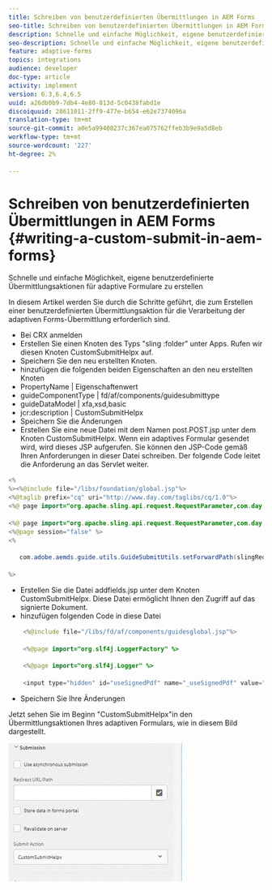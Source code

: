 ```yaml
---
title: Schreiben von benutzerdefinierten Übermittlungen in AEM Forms
seo-title: Schreiben von benutzerdefinierten Übermittlungen in AEM Forms
description: Schnelle und einfache Möglichkeit, eigene benutzerdefinierte Übermittlungsaktionen für adaptive Formulare zu erstellen
seo-description: Schnelle und einfache Möglichkeit, eigene benutzerdefinierte Übermittlungsaktionen für adaptive Formulare zu erstellen
feature: adaptive-forms
topics: integrations
audience: developer
doc-type: article
activity: implement
version: 6.3,6.4,6.5
uuid: a26db0b9-7db4-4e80-813d-5c0438fabd1e
discoiquuid: 28611011-2ff9-477e-b654-e62e7374096a
translation-type: tm+mt
source-git-commit: a0e5a99408237c367ea075762ffeb3b9e9a5d8eb
workflow-type: tm+mt
source-wordcount: '227'
ht-degree: 2%

---
```



# Schreiben von benutzerdefinierten Übermittlungen in AEM Forms {#writing-a-custom-submit-in-aem-forms}

Schnelle und einfache Möglichkeit, eigene benutzerdefinierte Übermittlungsaktionen für adaptive Formulare zu erstellen

In diesem Artikel werden Sie durch die Schritte geführt, die zum Erstellen einer benutzerdefinierten Übermittlungsaktion für die Verarbeitung der adaptiven Forms-Übermittlung erforderlich sind.

* Bei CRX anmelden
* Erstellen Sie einen Knoten des Typs &quot;sling :folder&quot; unter Apps. Rufen wir diesen Knoten CustomSubmitHelpx auf.
* Speichern Sie den neu erstellten Knoten.
* hinzufügen die folgenden beiden Eigenschaften an den neu erstellten Knoten
* PropertyName       | Eigenschaftenwert
* guideComponentType | fd/af/components/guidesubmittype
* guideDataModel     | xfa,xsd,basic
* jcr:description   | CustomSubmitHelpx
* Speichern Sie die Änderungen
* Erstellen Sie eine neue Datei mit dem Namen post.POST.jsp unter dem Knoten CustomSubmitHelpx. Wenn ein adaptives Formular gesendet wird, wird dieses JSP aufgerufen. Sie können den JSP-Code gemäß Ihren Anforderungen in dieser Datei schreiben. Der folgende Code leitet die Anforderung an das Servlet weiter.

```java
<%
%><%@include file="/libs/foundation/global.jsp"%>
<%@taglib prefix="cq" uri="http://www.day.com/taglibs/cq/1.0"%>
<%@ page import="org.apache.sling.api.request.RequestParameter,com.day.cq.wcm.api.WCMMode,com.adobe.forms.common.submitutils.CustomParameterRequest,com.adobe.aemds.guide.submitutils.*" %>

<%@ page import="org.apache.sling.api.request.RequestParameter,com.day.cq.wcm.api.WCMMode" %>
<%@page session="false" %>
<%

   com.adobe.aemds.guide.utils.GuideSubmitUtils.setForwardPath(slingRequest,"/bin/storeafsubmission",null,null);

%>
```

* Erstellen Sie die Datei addfields.jsp unter dem Knoten CustomSubmitHelpx. Diese Datei ermöglicht Ihnen den Zugriff auf das signierte Dokument.
* hinzufügen folgenden Code in diese Datei

```java
    <%@include file="/libs/fd/af/components/guidesglobal.jsp"%>

    <%@page import="org.slf4j.LoggerFactory" %>

    <%@page import="org.slf4j.Logger" %>

    <input type="hidden" id="useSignedPdf" name="_useSignedPdf" value=""/>;
```

* Speichern Sie Ihre Änderungen

Jetzt sehen Sie im Beginn &quot;CustomSubmitHelpx&quot;in den Übermittlungsaktionen Ihres adaptiven Formulars, wie in diesem Bild dargestellt.

![Adaptives Formular mit benutzerdefiniertem Senden](assets/capture-2.gif)

